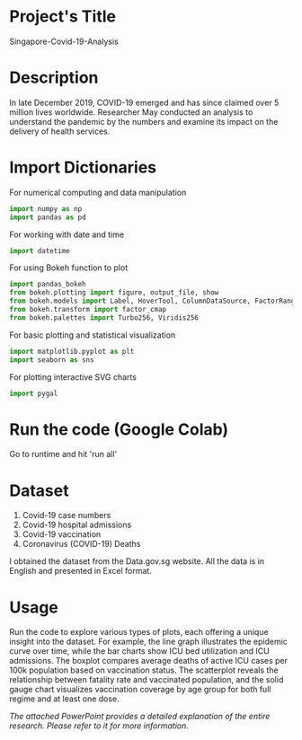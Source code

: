 # Project's Title
Singapore-Covid-19-Analysis

# Description
In late December 2019, COVID-19 emerged and has since claimed over 5 million lives worldwide. Researcher May conducted an analysis to understand the pandemic by the numbers and examine its impact on the delivery of health services.

# Import Dictionaries
For numerical computing and data manipulation
```py
import numpy as np
import pandas as pd
```
For working with date and time
```py
import datetime
```
For using Bokeh function to plot
```py
import pandas_bokeh
from bokeh.plotting import figure, output_file, show
from bokeh.models import Label, HoverTool, ColumnDataSource, FactorRange, Panel, Tabs,
from bokeh.transform import factor_cmap
from bokeh.palettes import Turbo256, Viridis256
```
For basic plotting and statistical visualization
```py
import matplotlib.pyplot as plt
import seaborn as sns
```
For plotting interactive SVG charts
```py
import pygal
```

# Run the code (Google Colab)
Go to runtime and hit 'run all'

# Dataset 
1. Covid-19 case numbers
2. Covid-19 hospital admissions
3. Covid-19 vaccination
4. Coronavirus (COVID-19) Deaths

I obtained the dataset from the Data.gov.sg website. All the data is in English and presented in Excel format. 

# Usage
Run the code to explore various types of plots, each offering a unique insight into the dataset. For example, the line graph illustrates the epidemic curve over time, while the bar charts show ICU bed utilization and ICU admissions. The boxplot compares average deaths of active ICU cases per 100k population based on vaccination status. The scatterplot reveals the relationship between fatality rate and vaccinated population, and the solid gauge chart visualizes vaccination coverage by age group for both full regime and at least one dose.

*The attached PowerPoint provides a detailed explanation of the entire research. Please refer to it for more information.*
